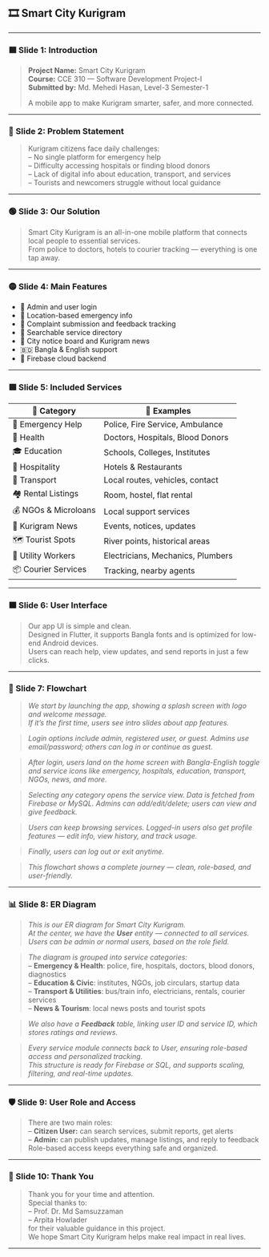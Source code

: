
## 🎞️ Smart City Kurigram 

---

### 🟦 Slide 1: Introduction

> **Project Name:** Smart City Kurigram  
> **Course:** CCE 310 — Software Development Project-I  
> **Submitted by:** Md. Mehedi Hasan, Level-3 Semester-1  
>  
> A mobile app to make Kurigram smarter, safer, and more connected.  

---

### 🔴 Slide 2: Problem Statement

> Kurigram citizens face daily challenges:  
> – No single platform for emergency help  
> – Difficulty accessing hospitals or finding blood donors  
> – Lack of digital info about education, transport, and services  
> – Tourists and newcomers struggle without local guidance  

---

### 🟢 Slide 3: Our Solution

> Smart City Kurigram is an all-in-one mobile platform that connects local people to essential services.  
> From police to doctors, hotels to courier tracking — everything is one tap away.  

---

### 🟡 Slide 4: Main Features

- 🔐 Admin and user login  
- 📍 Location-based emergency info  
- 📝 Complaint submission and feedback tracking  
- 🔎 Searchable service directory  
- 📰 City notice board and Kurigram news  
- 🇧🇩 Bangla & English support  
- 🔗 Firebase cloud backend  

---

### 🟪 Slide 5: Included Services

| 🔧 Category            | 📌 Examples |
|------------------------|------------|
| 🚨 Emergency Help       | Police, Fire Service, Ambulance  
| 🏥 Health               | Doctors, Hospitals, Blood Donors  
| 🎓 Education            | Schools, Colleges, Institutes  
| 🏨 Hospitality          | Hotels & Restaurants  
| 🚗 Transport            | Local routes, vehicles, contact  
| 🏘️ Rental Listings      | Room, hostel, flat rental  
| 💰 NGOs & Microloans    | Local support services  
| 📰 Kurigram News         | Events, notices, updates  
| 🗺️ Tourist Spots        | River points, historical areas  
| 🔧 Utility Workers      | Electricians, Mechanics, Plumbers  
| 📦 Courier Services     | Tracking, nearby agents  

---

### 🟧 Slide 6: User Interface

> Our app UI is simple and clean.  
> Designed in Flutter, it supports Bangla fonts and is optimized for low-end Android devices.  
> Users can reach help, view updates, and send reports in just a few clicks.

---

### 📐 Slide 7: Flowchart

> _We start by launching the app, showing a splash screen with logo and welcome message._  
> _If it’s the first time, users see intro slides about app features._

> _Login options include admin, registered user, or guest. Admins use email/password; others can log in or continue as guest._

> _After login, users land on the home screen with Bangla-English toggle and service icons like emergency, hospitals, education, transport, NGOs, news, and more._

> _Selecting any category opens the service view. Data is fetched from Firebase or MySQL. Admins can add/edit/delete; users can view and give feedback._

> _Users can keep browsing services. Logged-in users also get profile features — edit info, view history, and track usage._

> _Finally, users can log out or exit anytime._

> _This flowchart shows a complete journey — clean, role-based, and user-friendly._

---

### 📊 Slide 8: ER Diagram

> _This is our ER diagram for Smart City Kurigram._  
> _At the center, we have the **User** entity — connected to all services._  
> _Users can be admin or normal users, based on the role field._

> _The diagram is grouped into service categories:_  
> – **Emergency & Health**: police, fire, hospitals, doctors, blood donors, diagnostics  
> – **Education & Civic**: institutes, NGOs, job circulars, startup data  
> – **Transport & Utilities**: bus/train info, electricians, rentals, courier services  
> – **News & Tourism**: local news posts and tourist spots  

> _We also have a **Feedback** table, linking user ID and service ID, which stores ratings and reviews._

> _Every service module connects back to User, ensuring role-based access and personalized tracking._  
> _This structure is ready for Firebase or SQL, and supports scaling, filtering, and real-time updates._

---

### 🛡️ Slide 9: User Role and Access

> There are two main roles:  
> – **Citizen User:** can search services, submit reports, get alerts  
> – **Admin:** can publish updates, manage listings, and reply to feedback  
> Role-based access keeps everything safe and organized.

---

### 🙏 Slide 10: Thank You

> Thank you for your time and attention.  
> Special thanks to:  
> – Prof. Dr. Md Samsuzzaman  
> – Arpita Howlader  
> for their valuable guidance in this project.  
> We hope Smart City Kurigram helps make real impact in real lives.

---
